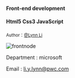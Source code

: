 #### Front-end development
#### Html5 Css3 JavaScript
<small>Author：[@Lynn Li](https://github.com/lydiali9)</small>

![frontnode](https://avatars1.githubusercontent.com/u/7091908 "frontnode")

Department : microsoft

Email : li.y.lynn@pwc.com
